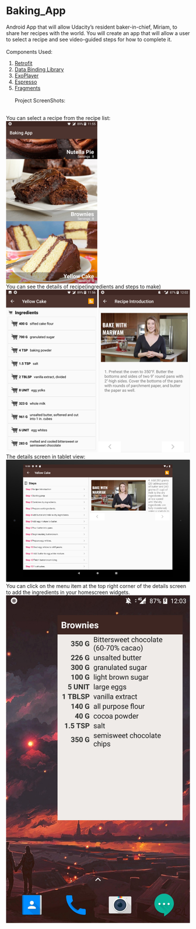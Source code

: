 # Baking_App

Android App that will allow Udacity’s resident baker-in-chief, Miriam, to share her recipes with the world. You will create an app that will allow a user to select a recipe and see video-guided steps for how to complete it.
<br><br>
Components Used:
 1. <a href="https://square.github.io/retrofit/">Retrofit</a>
 2. <a href="https://inthecheesefactory.com/blog/say-goodbye-to-findviewbyid-with-data-binding-library/en">Data Binding Library</a>
 3. <a href="https://github.com/google/ExoPlayer">ExoPlayer</a>
 4. <a href="https://developer.android.com/training/testing/espresso/">Espresso</a>
 5. <a href="https://developer.android.com/guide/components/fragments">Fragments</a>
<br><br>
Project ScreenShots:
<br>
You can select a recipe from the recipe list:<br>
<img src="https://github.com/janhavisinghh/Baking_App/blob/master/1.jpg" width="250" align="middle"><br>
You can see the details of recipe(ingredients and steps to make)<br>
<img src="https://github.com/janhavisinghh/Baking_App/blob/master/2.jpg" width="250">
<img src="https://github.com/janhavisinghh/Baking_App/blob/master/3.jpg" width="250">
<br>
The details screen in tablet view:
<img src="https://github.com/janhavisinghh/Baking_App/blob/master/tab.png" width="600">
<br>
You can click on the menu item at the top right corner of the details screen to add the ingredients in your homescreen widgets.
<img src="https://github.com/janhavisinghh/Baking_App/blob/master/6.jpg" width="600">



